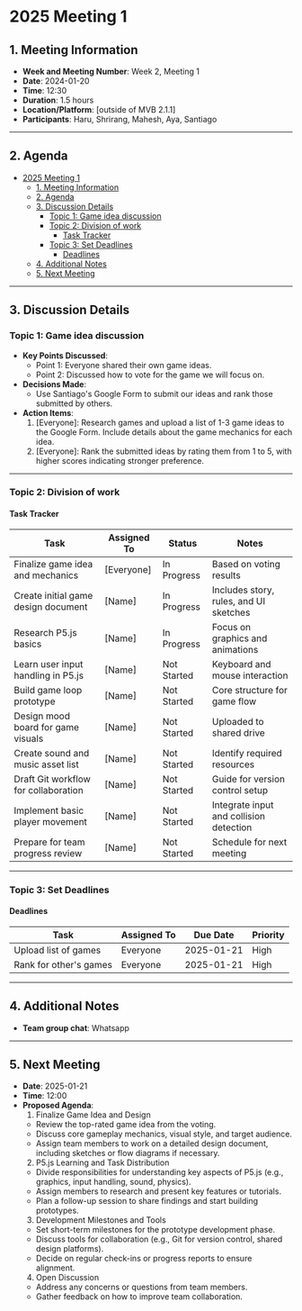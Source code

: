 # 2025 Meeting 1

## 1. Meeting Information
- **Week and Meeting Number**: Week 2, Meeting 1
- **Date**: 2024-01-20
- **Time**: 12:30
- **Duration**: 1.5 hours
- **Location/Platform**: [outside of MVB 2.1.1]
- **Participants**: Haru, Shrirang, Mahesh, Aya, Santiago

---

## 2. Agenda
- [2025 Meeting 1](#2025-meeting-1)
  - [1. Meeting Information](#1-meeting-information)
  - [2. Agenda](#2-agenda)
  - [3. Discussion Details](#3-discussion-details)
    - [Topic 1: Game idea discussion](#topic-1-game-idea-discussion)
    - [Topic 2: Division of work](#topic-2-division-of-work)
      - [Task Tracker](#task-tracker)
    - [Topic 3: Set Deadlines](#topic-3-set-deadlines)
      - [Deadlines](#deadlines)
  - [4. Additional Notes](#4-additional-notes)
  - [5. Next Meeting](#5-next-meeting)

---

## 3. Discussion Details
### Topic 1: Game idea discussion
- **Key Points Discussed**:
  - Point 1: Everyone shared their own game ideas.
  - Point 2: Discussed how to vote for the game we will focus on.
- **Decisions Made**:
  - Use Santiago's Google Form to submit our ideas and rank those submitted by others.
- **Action Items**:
  1. [Everyone]: Research games and upload a list of 1-3 game ideas to the Google Form. Include details about the game mechanics for each idea.
  2. [Everyone]: Rank the submitted ideas by rating them from 1 to 5, with higher scores indicating stronger preference.


---

### Topic 2: Division of work
#### Task Tracker
| Task                                   | Assigned To       | Status      | Notes                                    |
|----------------------------------------|-------------------|-------------|------------------------------------------|
| Finalize game idea and mechanics       | [Everyone]        | In Progress | Based on voting results                  |
| Create initial game design document    | [Name]            | In Progress | Includes story, rules, and UI sketches   |
| Research P5.js basics                  | [Name]            | In Progress | Focus on graphics and animations         |
| Learn user input handling in P5.js     | [Name]            | Not Started | Keyboard and mouse interaction           |
| Build game loop prototype              | [Name]            | Not Started | Core structure for game flow             |
| Design mood board for game visuals     | [Name]            | Not Started | Uploaded to shared drive                 |
| Create sound and music asset list      | [Name]            | Not Started | Identify required resources              |
| Draft Git workflow for collaboration   | [Name]            | Not Started | Guide for version control setup          |
| Implement basic player movement        | [Name]            | Not Started | Integrate input and collision detection  |
| Prepare for team progress review       | [Name]            | Not Started | Schedule for next meeting                |


---

### Topic 3: Set Deadlines
#### Deadlines
| Task                  | Assigned To       | Due Date    | Priority   |
|-----------------------|-------------------|-------------|------------|
| Upload list of games  | Everyone          | 2025-01-21  | High       |
| Rank for other's games| Everyone          | 2025-01-21  | High       |

---

## 4. Additional Notes
- **Team group chat**: Whatsapp

---

## 5. Next Meeting
- **Date**: 2025-01-21
- **Time**: 12:00
- **Proposed Agenda**:
  1. Finalize Game Idea and Design
    - Review the top-rated game idea from the voting.
    - Discuss core gameplay mechanics, visual style, and target audience.
    - Assign team members to work on a detailed design document, including sketches or flow diagrams if necessary.
  2. P5.js Learning and Task Distribution
    - Divide responsibilities for understanding key aspects of P5.js (e.g., graphics, input handling, sound, physics).
    - Assign members to research and present key features or tutorials.
    - Plan a follow-up session to share findings and start building prototypes.
  3. Development Milestones and Tools
    - Set short-term milestones for the prototype development phase.
    - Discuss tools for collaboration (e.g., Git for version control, shared design platforms).
    - Decide on regular check-ins or progress reports to ensure alignment.
  4. Open Discussion
    - Address any concerns or questions from team members.
    - Gather feedback on how to improve team collaboration.
